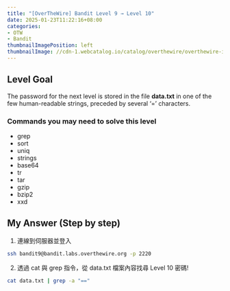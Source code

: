```yaml
---
title: "[OverTheWire] Bandit Level 9 → Level 10"
date: 2025-01-23T11:22:16+08:00
categories:
- OTW
- Bandit
thumbnailImagePosition: left
thumbnailImage: //cdn-1.webcatalog.io/catalog/overthewire/overthewire-icon-filled-256.png?v=1714775373043
---
```


<!--more-->

## Level Goal

The password for the next level is stored in the file **data.txt** in one of the few human-readable strings, preceded by several ‘=’ characters.

### Commands you may need to solve this level

- grep
- sort
- uniq
- strings
- base64
- tr
- tar
- gzip
- bzip2
- xxd

## My Answer (Step by step)

1. 連線到伺服器並登入

```bash
ssh bandit9@bandit.labs.overthewire.org -p 2220
```

2. 透過 cat 與 grep 指令，從 data.txt 檔案內容找尋 Level 10 密碼!

```bash
cat data.txt | grep -a "=="
```